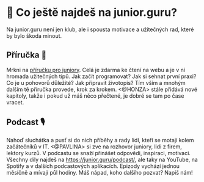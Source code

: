 # 🐣 Co ještě najdeš na junior.guru?
Na junior.guru není jen klub, ale i spousta motivace a užitečných rad, které by bylo škoda minout.

## Příručka 📖
Mrkni na [příručku pro juniory](https://junior.guru/handbook/). Celá je zdarma ke čtení na webu a je v ní hromada užitečných tipů. Jak začít programovat? Jak si sehnat první praxi? Co je u pohovorů důležité? Jak připravit životopis? Tím vším a mnohým dalším tě příručka provede, krok za krokem. <@HONZA> stále přidává nové kapitoly, takže i pokud už máš něco přečtené, je dobré se tam po čase vracet.

## Podcast 🎙
Nahoď sluchátka a pusť si do nich příběhy a rady lidí, kteří se motají kolem začátečníků v IT. <@PAVLINA> si zve na rozhovor juniory, lidi z firem, lektory kurzů. V podcastu se snaží přinášet odpovědi, inspiraci, motivaci. Všechny díly najdeš na https://junior.guru/podcast/, ale taky na YouTube, na Spotify a v dalších podcastových aplikacích. Epizody vychází jednou měsíčně a mívají půl hodiny. Máš nápad, koho dalšího pozvat? Napiš nám!
